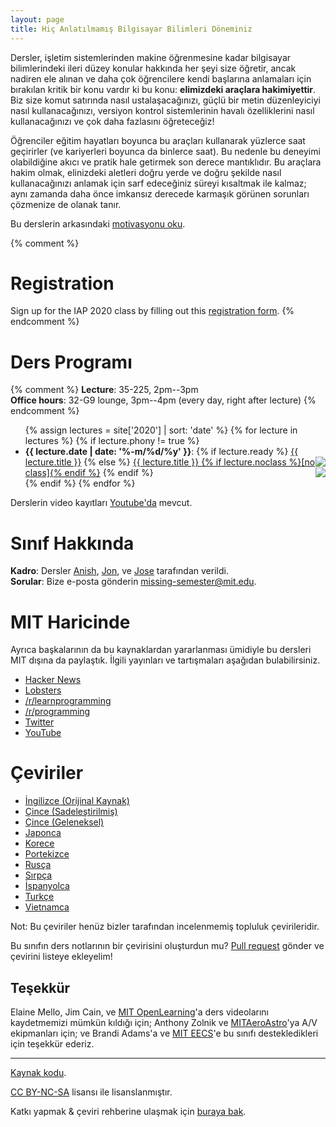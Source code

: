 ```yaml
---
layout: page
title: Hiç Anlatılmamış Bilgisayar Bilimleri Döneminiz
---
```


Dersler, işletim sistemlerinden makine öğrenmesine kadar bilgisayar bilimlerindeki ileri düzey konular hakkında her şeyi size öğretir, ancak nadiren ele alınan ve daha çok öğrencilere kendi başlarına anlamaları için bırakılan kritik bir konu vardır ki bu konu: **elimizdeki araçlara hakimiyettir**. Biz size komut satırında nasıl ustalaşacağınızı, güçlü bir metin düzenleyiciyi nasıl kullanacağınızı, versiyon kontrol sistemlerinin havalı özelliklerini nasıl kullanacağınızı ve çok daha fazlasını öğreteceğiz!

Öğrenciler eğitim hayatları boyunca bu araçları kullanarak yüzlerce saat geçirirler (ve kariyerleri boyunca da binlerce saat). Bu nedenle bu deneyimi olabildiğine akıcı ve pratik hale getirmek son derece mantıklıdır. Bu araçlara hakim olmak, elinizdeki aletleri doğru yerde ve doğru şekilde nasıl kullanacağınızı anlamak için sarf edeceğiniz süreyi kısaltmak ile kalmaz; aynı zamanda daha önce imkansız derecede karmaşık görünen sorunları çözmenize de olanak tanır.

Bu derslerin arkasındaki [motivasyonu oku](/about/).

{% comment %}
# Registration

Sign up for the IAP 2020 class by filling out this [registration form](https://forms.gle/TD1KnwCSV52qexVt9).
{% endcomment %}

# Ders Programı

{% comment %}
**Lecture**: 35-225, 2pm--3pm<br>
**Office hours**: 32-G9 lounge, 3pm--4pm (every day, right after lecture)
{% endcomment %}

<ul>
    {% assign lectures = site['2020'] | sort: 'date' %}
    {% for lecture in lectures %}
    {% if lecture.phony != true %}
    <li>
        <strong>{{ lecture.date | date: '%-m/%d/%y' }}</strong>:
        {% if lecture.ready %}
        <a href="{{ lecture.url }}">{{ lecture.title }}</a><span style="float:right"><img
                src="https://img.shields.io/badge/Türkçe-✔-green"></span>
        {% else %}
        <a href="{{ lecture.url }}">{{ lecture.title }} {% if lecture.noclass %}[no class]{% endif %}</a><span
            style="float:right"><img src="https://img.shields.io/badge/Türkçe-✘-orange"></span>
        {% endif %}
    </li>
    {% endif %}
    {% endfor %}
</ul>

Derslerin video kayıtları [Youtube'da](https://www.youtube.com/playlist?list=PLyzOVJj3bHQuloKGG59rS43e29ro7I57J) mevcut.

# Sınıf Hakkında

**Kadro**:  Dersler [Anish](https://www.anishathalye.com/), [Jon](https://thesquareplanet.com/), ve [Jose](http://josejg.com/) tarafından verildi.  
**Sorular**: Bize e-posta gönderin [missing-semester@mit.edu](mailto:missing-semester@mit.edu).

# MIT Haricinde

Ayrıca başkalarının da bu kaynaklardan yararlanması ümidiyle bu dersleri MIT dışına da paylaştık. İlgili yayınları ve tartışmaları aşağıdan bulabilirsiniz.

 - [Hacker News](https://news.ycombinator.com/item?id=22226380)
 - [Lobsters](https://lobste.rs/s/ti1k98/missing_semester_your_cs_education_mit)
 - [/r/learnprogramming](https://www.reddit.com/r/learnprogramming/comments/eyagda/the_missing_semester_of_your_cs_education_mit/)
 - [/r/programming](https://www.reddit.com/r/programming/comments/eyagcd/the_missing_semester_of_your_cs_education_mit/)
 - [Twitter](https://twitter.com/jonhoo/status/1224383452591509507)
 - [YouTube](https://www.youtube.com/playlist?list=PLyzOVJj3bHQuloKGG59rS43e29ro7I57J)

# Çeviriler

- [İngilizce (Orijinal Kaynak)](https://missing.csail.mit.edu/)
- [Çince (Sadeleştirilmiş)](https://missing-semester-cn.github.io/)
- [Çince (Geleneksel)](https://missing-semester-zh-hant.github.io/)
- [Japonca](https://missing-semester-jp.github.io/)
- [Korece](https://missing-semester-kr.github.io/)
- [Portekizce](https://missing-semester-pt.github.io/)
- [Rusça](https://missing-semester-rus.github.io/)
- [Sırpça](https://netboxify.com/missing-semester/)
- [İspanyolca](https://missing-semester-esp.github.io/)
- [Turkçe](https://missing-semester-tr.github.io/)
- [Vietnamca](https://missing-semester-vn.github.io/)

Not: Bu çeviriler henüz bizler tarafından incelenmemiş topluluk çevirileridir.

Bu sınıfın ders notlarının bir çevirisini oluşturdun mu? [Pull request](https://github.com/missing-semester/missing-semester/pulls) gönder ve çevirini listeye ekleyelim!

## Teşekkür

Elaine Mello, Jim Cain, ve [MIT OpenLearning](https://openlearning.mit.edu/)'a ders videolarını kaydetmemizi mümkün kıldığı için; Anthony Zolnik ve [MITAeroAstro](https://aeroastro.mit.edu/)'ya A/V ekipmanları için; ve Brandi Adams'a ve [MIT EECS](https://www.eecs.mit.edu/)'e  bu sınıfı destekledikleri için teşekkür ederiz.

---

<div class="small center">
<p><a href="https://github.com/missing-semester-tr/missing-semester-tr.github.io">Kaynak kodu</a>.</p>
<p><a href="https://creativecommons.org/licenses/by-nc-sa/4.0">CC BY-NC-SA</a> lisansı ile lisanslanmıştır.</p>
<p>Katkı yapmak &amp;  çeviri rehberine ulaşmak için <a href="/license/">buraya bak</a>.</p>
</div>
